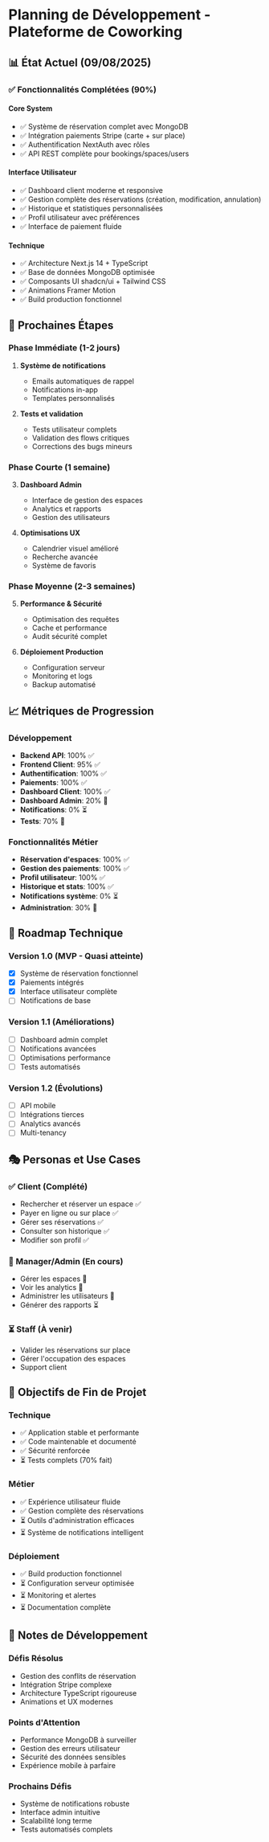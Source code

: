 # Planning de Développement - Plateforme de Coworking

## 📊 État Actuel (09/08/2025)

### ✅ Fonctionnalités Complétées (90%)

#### Core System
- ✅ Système de réservation complet avec MongoDB
- ✅ Intégration paiements Stripe (carte + sur place)
- ✅ Authentification NextAuth avec rôles
- ✅ API REST complète pour bookings/spaces/users

#### Interface Utilisateur
- ✅ Dashboard client moderne et responsive
- ✅ Gestion complète des réservations (création, modification, annulation)
- ✅ Historique et statistiques personnalisées
- ✅ Profil utilisateur avec préférences
- ✅ Interface de paiement fluide

#### Technique
- ✅ Architecture Next.js 14 + TypeScript
- ✅ Base de données MongoDB optimisée
- ✅ Composants UI shadcn/ui + Tailwind CSS
- ✅ Animations Framer Motion
- ✅ Build production fonctionnel

## 🎯 Prochaines Étapes

### Phase Immédiate (1-2 jours)
1. **Système de notifications** 
   - Emails automatiques de rappel
   - Notifications in-app
   - Templates personnalisés

2. **Tests et validation**
   - Tests utilisateur complets
   - Validation des flows critiques
   - Corrections des bugs mineurs

### Phase Courte (1 semaine)
3. **Dashboard Admin**
   - Interface de gestion des espaces
   - Analytics et rapports
   - Gestion des utilisateurs

4. **Optimisations UX**
   - Calendrier visuel amélioré
   - Recherche avancée
   - Système de favoris

### Phase Moyenne (2-3 semaines)
5. **Performance & Sécurité**
   - Optimisation des requêtes
   - Cache et performance
   - Audit sécurité complet

6. **Déploiement Production**
   - Configuration serveur
   - Monitoring et logs
   - Backup automatisé

## 📈 Métriques de Progression

### Développement
- **Backend API**: 100% ✅
- **Frontend Client**: 95% ✅
- **Authentification**: 100% ✅
- **Paiements**: 100% ✅
- **Dashboard Client**: 100% ✅
- **Dashboard Admin**: 20% 🔄
- **Notifications**: 0% ⏳
- **Tests**: 70% 🔄

### Fonctionnalités Métier
- **Réservation d'espaces**: 100% ✅
- **Gestion des paiements**: 100% ✅
- **Profil utilisateur**: 100% ✅
- **Historique et stats**: 100% ✅
- **Notifications système**: 0% ⏳
- **Administration**: 30% 🔄

## 🚀 Roadmap Technique

### Version 1.0 (MVP - Quasi atteinte)
- [x] Système de réservation fonctionnel
- [x] Paiements intégrés
- [x] Interface utilisateur complète
- [ ] Notifications de base

### Version 1.1 (Améliorations)
- [ ] Dashboard admin complet
- [ ] Notifications avancées
- [ ] Optimisations performance
- [ ] Tests automatisés

### Version 1.2 (Évolutions)
- [ ] API mobile
- [ ] Intégrations tierces
- [ ] Analytics avancés
- [ ] Multi-tenancy

## 🎭 Personas et Use Cases

### ✅ Client (Complété)
- Rechercher et réserver un espace ✅
- Payer en ligne ou sur place ✅
- Gérer ses réservations ✅
- Consulter son historique ✅
- Modifier son profil ✅

### 🔄 Manager/Admin (En cours)
- Gérer les espaces 🔄
- Voir les analytics 🔄
- Administrer les utilisateurs 🔄
- Générer des rapports ⏳

### ⏳ Staff (À venir)
- Valider les réservations sur place
- Gérer l'occupation des espaces
- Support client

## 🏁 Objectifs de Fin de Projet

### Technique
- ✅ Application stable et performante
- ✅ Code maintenable et documenté
- ✅ Sécurité renforcée
- ⏳ Tests complets (70% fait)

### Métier
- ✅ Expérience utilisateur fluide
- ✅ Gestion complète des réservations
- ⏳ Outils d'administration efficaces
- ⏳ Système de notifications intelligent

### Déploiement
- ✅ Build production fonctionnel
- ⏳ Configuration serveur optimisée
- ⏳ Monitoring et alertes
- ⏳ Documentation complète

## 📝 Notes de Développement

### Défis Résolus
- Gestion des conflits de réservation
- Intégration Stripe complexe
- Architecture TypeScript rigoureuse
- Animations et UX modernes

### Points d'Attention
- Performance MongoDB à surveiller
- Gestion des erreurs utilisateur
- Sécurité des données sensibles
- Expérience mobile à parfaire

### Prochains Défis
- Système de notifications robuste
- Interface admin intuitive
- Scalabilité long terme
- Tests automatisés complets